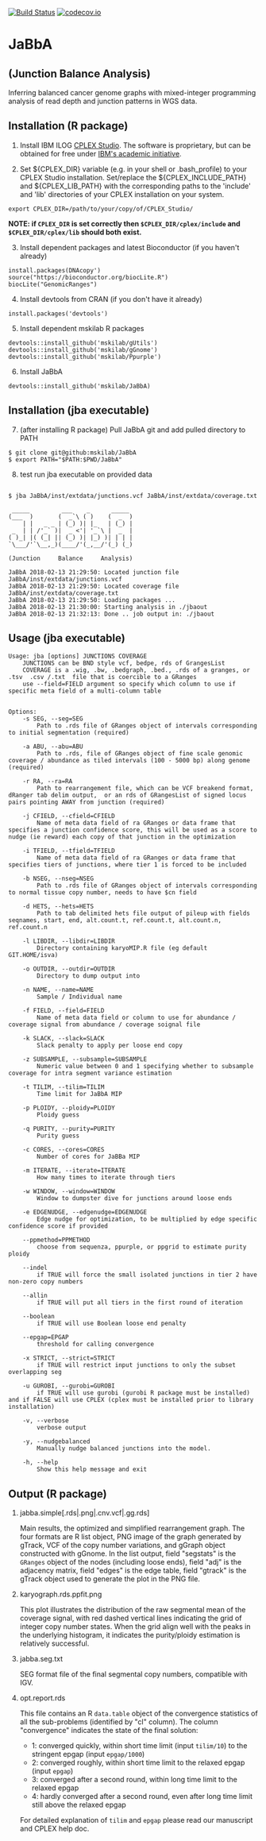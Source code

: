 [![Build Status](https://travis-ci.org/mskilab/JaBbA.svg?branch=master)](https://travis-ci.org/mskilab/JaBbA)
[![codecov.io](https://img.shields.io/codecov/c/github/mskilab/JaBbA.svg)](https://codecov.io/github/mskilab/JaBbA?branch=master)

# JaBbA
## (Junction Balance Analysis)

Inferring balanced cancer genome graphs with mixed-integer programming analysis
of read depth and junction patterns in WGS data. 
 
Installation (R package)
------------
1. Install IBM ILOG
   [CPLEX Studio](https://www.ibm.com/products/ilog-cplex-optimization-studio).
   The software is proprietary, but can be obtained for free under [IBM's academic
   initiative](https://www.ibm.com/products/ilog-cplex-optimization-studio/pricing).

2. Set ${CPLEX_DIR} variable (e.g. in your shell or .bash_profile) to your CPLEX
   Studio installation. Set/replace the ${CPLEX_INCLUDE_PATH} and ${CPLEX_LIB_PATH} with the
   corresponding paths to the 'include' and 'lib' directories of your
   CPLEX installation on your system.

```{sh}
export CPLEX_DIR=/path/to/your/copy/of/CPLEX_Studio/
```
**NOTE: if `CPLEX_DIR` is set correctly then `$CPLEX_DIR/cplex/include` and `$CPLEX_DIR/cplex/lib` should both exist.**

3. Install dependent packages and latest Bioconductor (if you haven't already)

```{r}
install.packages(DNAcopy')
source("https://bioconductor.org/biocLite.R")
biocLite("GenomicRanges")
```

4. Install devtools from CRAN (if you don't have it already)

```{r}
install.packages('devtools')
```

5. Install dependent mskilab R packages

```{r}
devtools::install_github('mskilab/gUtils')
devtools::install_github('mskilab/gGnome')
devtools::install_github('mskilab/Ppurple')
```

6. Install JaBbA

```{r}
devtools::install_github('mskilab/JaBbA)
```


Installation (jba executable)
------------

7. (after installing R package) Pull JaBbA git and add pulled directory to PATH

```{bash}
$ git clone git@github:mskilab/JaBbA
$ export PATH="$PATH:$PWD/JaBbA"
```

8. test run jba executable on provided data
```{bash}

$ jba JaBbA/inst/extdata/junctions.vcf JaBbA/inst/extdata/coverage.txt 

 _____         ___    _      _____ 
(___  )       (  _`\ ( )    (  _  )
    | |   _ _ | (_) )| |_   | (_) |
 _  | | /'_` )|  _ <'| '_`\ |  _  |
( )_| |( (_| || (_) )| |_) )| | | |
`\___/'`\__,_)(____/'(_,__/'(_) (_)

(Junction     Balance     Analysis)

JaBbA 2018-02-13 21:29:50: Located junction file JaBbA/inst/extdata/junctions.vcf
JaBbA 2018-02-13 21:29:50: Located coverage file JaBbA/inst/extdata/coverage.txt
JaBbA 2018-02-13 21:29:50: Loading packages ...
JaBbA 2018-02-13 21:30:00: Starting analysis in ./jbaout
JaBbA 2018-02-13 21:32:13: Done .. job output in: ./jbaout

```


Usage (jba executable)
------------

```{bash}
Usage: jba [options] JUNCTIONS COVERAGE
	JUNCTIONS can be BND style vcf, bedpe, rds of GrangesList
 	COVERAGE is a .wig, .bw, .bedgraph, .bed., .rds of a granges, or .tsv  .csv /.txt  file that is coercible to a GRanges
	use --field=FIELD argument so specify which column to use if specific meta field of a multi-column table


Options:
	-s SEG, --seg=SEG
		Path to .rds file of GRanges object of intervals corresponding to initial segmentation (required)

	-a ABU, --abu=ABU
		Path to .rds, file of GRanges object of fine scale genomic coverage / abundance as tiled intervals (100 - 5000 bp) along genome (required)

	-r RA, --ra=RA
		Path to rearrangement file, which can be VCF breakend format, dRanger tab delim output,  or an rds of GRangesList of signed locus pairs pointing AWAY from junction (required)

	-j CFIELD, --cfield=CFIELD
		Name of meta data field of ra GRanges or data frame that specifies a junction confidence score, this will be used as a score to nudge (ie reward) each copy of that junction in the optimization

	-i TFIELD, --tfield=TFIELD
		Name of meta data field of ra GRanges or data frame that specifies tiers of junctions, where tier 1 is forced to be included

	-b NSEG, --nseg=NSEG
		Path to .rds file of GRanges object of intervals corresponding to normal tissue copy number, needs to have $cn field

	-d HETS, --hets=HETS
		Path to tab delimited hets file output of pileup with fields seqnames, start, end, alt.count.t, ref.count.t, alt.count.n, ref.count.n

	-l LIBDIR, --libdir=LIBDIR
		Directory containing karyoMIP.R file (eg default GIT.HOME/isva)

	-o OUTDIR, --outdir=OUTDIR
		Directory to dump output into

	-n NAME, --name=NAME
		Sample / Individual name

	-f FIELD, --field=FIELD
		Name of meta data field or column to use for abundance / coverage signal from abundance / coverage soignal file

	-k SLACK, --slack=SLACK
		Slack penalty to apply per loose end copy

	-z SUBSAMPLE, --subsample=SUBSAMPLE
		Numeric value between 0 and 1 specifying whether to subsample coverage for intra segment variance estimation

	-t TILIM, --tilim=TILIM
		Time limit for JaBbA MIP

	-p PLOIDY, --ploidy=PLOIDY
		Ploidy guess

	-q PURITY, --purity=PURITY
		Purity guess

	-c CORES, --cores=CORES
		Number of cores for JaBBa MIP

	-m ITERATE, --iterate=ITERATE
		How many times to iterate through tiers

	-w WINDOW, --window=WINDOW
		Window to dumpster dive for junctions around loose ends

	-e EDGENUDGE, --edgenudge=EDGENUDGE
		Edge nudge for optimization, to be multiplied by edge specific confidence score if provided

	--ppmethod=PPMETHOD
		choose from sequenza, ppurple, or ppgrid to estimate purity ploidy

	--indel
		if TRUE will force the small isolated junctions in tier 2 have non-zero copy numbers

	--allin
		if TRUE will put all tiers in the first round of iteration

	--boolean
		if TRUE will use Boolean loose end penalty

	--epgap=EPGAP
		threshold for calling convergence

	-x STRICT, --strict=STRICT
		if TRUE will restrict input junctions to only the subset overlapping seg

	-u GUROBI, --gurobi=GUROBI
		if TRUE will use gurobi (gurobi R package must be installed) and if FALSE will use CPLEX (cplex must be installed prior to library installation)

	-v, --verbose
		verbose output

	-y, --nudgebalanced
		Manually nudge balanced junctions into the model.

	-h, --help
		Show this help message and exit

```

Output (R package)
------------
1. jabba.simple[.rds|.png|.cnv.vcf|.gg.rds]

   Main results, the optimized and simplified rearrangement graph. The four formats are R list object, PNG image of the graph generated by gTrack, VCF of the copy number variations, and
   gGraph object constructed with gGnome. In the list output, field "segstats" is the `GRanges` object of the nodes (including loose ends), field "adj" is the adjacency matrix, field "edges"
   is the edge table, field "gtrack" is the gTrack object used to generate the plot in the PNG file.

2. karyograph.rds.ppfit.png

   This plot illustrates the distribution of the raw segmental mean of the coverage signal, with red dashed vertical lines indicating the grid of integer copy number states. When the grid align well
   with the peaks in the underlying histogram, it indicates the purity/ploidy estimation is relatively successful.

3. jabba.seg.txt

   SEG format file of the final segmental copy numbers, compatible with IGV.

4. opt.report.rds

   This file contains an R `data.table` object of the convergence statistics of all the sub-problems (identified by "cl" column). The column "convergence" indicates the state of the final solution:
   - 1: converged quickly, within short time limit (input `tilim/10`) to the stringent epgap (input `epgap/1000`)
   - 2: converged roughly, within short time limit to the relaxed epgap (input `epgap`)
   - 3: converged after a second round, within long time limit to the relaxed epgap
   - 4: hardly converged after a second round, even after long time limit still above the relaxed epgap

   For detailed explanation of `tilim` and `epgap` please read our manuscript and CPLEX help doc.
